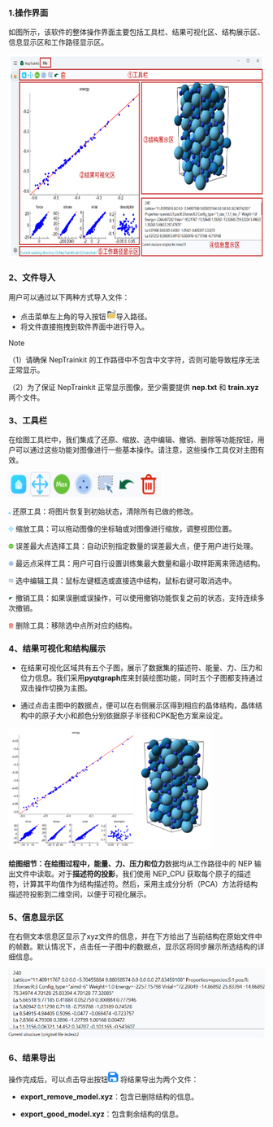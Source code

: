 


### 1.操作界面

如图所示，该软件的整体操作界面主要包括工具栏、结果可视化区、结构展示区、信息显示区和工作路径显示区。

<img alt="操作界面" height="400" src="./image/操作界面.png" width="600"/>

### 2、文件导入

用户可以通过以下两种方式导入文件：

- 点击菜单左上角的导入按钮<img alt="open" height="20" src="./image/open.svg" width="20"/>导入路径。
- 将文件直接拖拽到软件界面中进行导入。

> [!NOTE]
>
> （1）请确保 NepTrainkit 的工作路径中不包含中文字符，否则可能导致程序无法正常显示。
>
> （2）为了保证 NepTrainkit 正常显示图像，至少需要提供 **nep.txt** 和 **train.xyz** 两个文件。

### 3、工具栏

在绘图工具栏中，我们集成了还原、缩放、选中编辑、撤销、删除等功能按钮，用户可以通过这些功能对图像进行一些基本操作。请注意，这些操作工具仅对主图有效。

<img alt="工具栏" height="50" src="./image/工具栏.png" width="300"/>

<img src="./image/init.svg" alt="init" style="zoom:20%;" width="20" height="20"/> 还原工具：将图片恢复到初始状态，清除所有已做的修改。

<img src="./image/pan.svg" alt="pan" style="zoom:50%;" width="20" height="20"/> 缩放工具：可以拖动图像的坐标轴或对图像进行缩放，调整视图位置。

<img src="./image/find_max.svg" alt="find_max" style="zoom:50%;" width="20" height="20"/> 误差最大点选择工具：自动识别指定数量的误差最大点，便于用户进行处理。

<img src="./image/sparse.svg" alt="sparse" style="zoom:50%;" width="20" height="20"/> 最远点采样工具：用户可自行设置训练集最大数量和最小取样距离来筛选结构。           

<img src="./image/pen.svg" alt="pen" style="zoom:50%;" width="20" height="20"/> 选中编辑工具：鼠标左键框选或直接选中结构，鼠标右键可取消选中。

<img src="./image/revoke.svg" alt="revoke" style="zoom:50%;" width="20" height="20"/> 撤销工具：如果误删或误操作，可以使用撤销功能恢复之前的状态，支持连续多次撤销。

<img src="./image/delete.svg" alt="delete" style="zoom:50%;" width="20" height="20"/> 删除工具：移除选中点所对应的结构。

### 4、结果可视化和结构展示

- 在结果可视化区域共有五个子图，展示了数据集的描述符、能量、力、压力和位力信息。我们采用**pyqtgraph**库来封装绘图功能，同时五个子图都支持通过双击操作切换为主图。

- 通过点击主图中的数据点，便可以在右侧展示区得到相应的晶体结构，晶体结构中的原子大小和颜色分别依据原子半径和CPK配色方案来设定。

 <img src="./image/可视化.png" alt="可视化" style="zoom: 80%;" width="500" height="300"/>

**绘图细节：**在绘图过程中，**能量**、**力**、**压力**和**位力**数据均从工作路径中的 NEP 输出文件中读取。对于**描述符的投影**，我们使用 NEP_CPU 获取每个原子的描述符，计算其平均值作为结构描述符。然后，采用主成分分析（PCA）方法将结构描述符投影到二维空间，以便于可视化展示。

### 5、信息显示区

在右侧文本信息区显示了xyz文件的信息，并在下方给出了当前结构在原始文件中的帧数。默认情况下，点击任一子图中的数据点，显示区将同步展示所选结构的详细信息。

<img src="./image/信息显示.png" alt="信息显示" style="zoom:80%;" />

### 6、结果导出

操作完成后，可以点击导出按钮<img alt="save" height="20" src="./image/save.svg" width="20"/>
将结果导出为两个文件：

- **export_remove_model.xyz**：包含已删除结构的信息。

- **export_good_model.xyz**：包含剩余结构的信息。